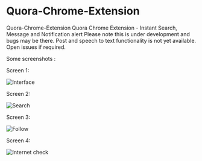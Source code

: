 Quora-Chrome-Extension
======================

Quora-Chrome-Extension Quora Chrome Extension - Instant Search, Message and Notification alert
Please note this is under development and bugs may be there. Post and speech to text functionality is not yet available.
Open issues if required.


Some screenshots :

Screen 1:

![Interface](https://dynofy.com/static/screen_quora.png "Quora Interface")


Screen 2:

![Search](https://dynofy.com/static/screen2_quora.png "Search Bar")

Screen 3:

![Follow](https://dynofy.com/static/screen3_quora.png "Follow Topics/People")

Screen 4:

![Internet check](https://dynofy.com/static/screen4_quora.png "Check Internet and refresh if connected.")
